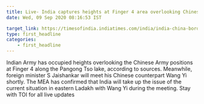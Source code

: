 ```yaml
---
title: Live- India captures heights at Finger 4 area overlooking Chinese positions
date: Wed, 09 Sep 2020 08:16:53 IST

target_link: https://timesofindia.indiatimes.com/india/india-china-border-dispute-live-updates/liveblog/78008419.cms
type: first_headline
categories:
    - first_headline
---
```

Indian Army has occupied heights overlooking the Chinese Army positions at Finger 4 along the Pangong Tso lake, according to sources. Meanwhile, foreign minister S Jaishankar will meet his Chinese counterpart Wang Yi shortly. The MEA has confirmed that India will take up the issue of the current situation in eastern Ladakh  with Wang Yi during the meeting. Stay with TOI for all live updates 